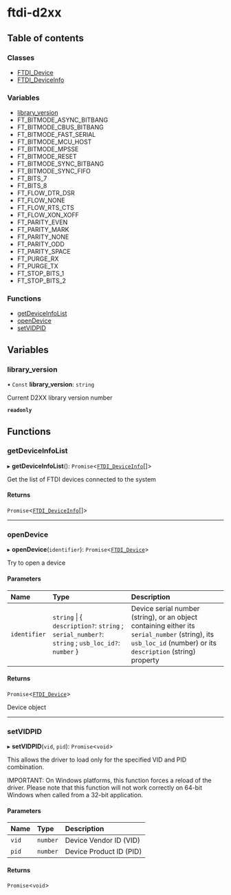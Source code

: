 # ftdi-d2xx

## Table of contents

### Classes

- [FTDI\_Device](./FTDI_Device.md)
- [FTDI\_DeviceInfo](./FTDI_DeviceInfo.md)

### Variables

- [library\_version](./Home.md#library_version)
- FT\_BITMODE\_ASYNC\_BITBANG
- FT\_BITMODE\_CBUS\_BITBANG
- FT\_BITMODE\_FAST\_SERIAL
- FT\_BITMODE\_MCU\_HOST
- FT\_BITMODE\_MPSSE
- FT\_BITMODE\_RESET
- FT\_BITMODE\_SYNC\_BITBANG
- FT\_BITMODE\_SYNC\_FIFO
- FT\_BITS\_7
- FT\_BITS\_8
- FT\_FLOW\_DTR\_DSR
- FT\_FLOW\_NONE
- FT\_FLOW\_RTS\_CTS
- FT\_FLOW\_XON\_XOFF
- FT\_PARITY\_EVEN
- FT\_PARITY\_MARK
- FT\_PARITY\_NONE
- FT\_PARITY\_ODD
- FT\_PARITY\_SPACE
- FT\_PURGE\_RX
- FT\_PURGE\_TX
- FT\_STOP\_BITS\_1
- FT\_STOP\_BITS\_2

### Functions

- [getDeviceInfoList](./Home.md#getdeviceinfolist)
- [openDevice](./Home.md#opendevice)
- [setVIDPID](./Home.md#setvidpid)

## Variables

### library\_version

• `Const` **library\_version**: `string`

Current D2XX library version number

**`readonly`**

## Functions

### getDeviceInfoList

▸ **getDeviceInfoList**(): `Promise`<[`FTDI_DeviceInfo`](./FTDI_DeviceInfo.md)[]\>

Get the list of FTDI devices connected to the system

#### Returns

`Promise`<[`FTDI_DeviceInfo`](./FTDI_DeviceInfo.md)[]\>

___

### openDevice

▸ **openDevice**(`identifier`): `Promise`<[`FTDI_Device`](./FTDI_Device.md)\>

Try to open a device

#### Parameters

| Name | Type | Description |
| :------ | :------ | :------ |
| `identifier` | `string` \| { `description?`: `string` ; `serial_number?`: `string` ; `usb_loc_id?`: `number`  } | Device serial number (string), or an object containing either its `serial_number` (string), its `usb_loc_id` (number) or its `description` (string) property |

#### Returns

`Promise`<[`FTDI_Device`](./FTDI_Device.md)\>

Device object

___

### setVIDPID

▸ **setVIDPID**(`vid`, `pid`): `Promise`<`void`\>

This allows the driver to load only for the specified VID and PID combination.

IMPORTANT: On Windows platforms, this function forces a reload of the driver.
Please note that this function will not work correctly on 64-bit Windows when called from a 32-bit application.

#### Parameters

| Name | Type | Description |
| :------ | :------ | :------ |
| `vid` | `number` | Device Vendor ID (VID) |
| `pid` | `number` | Device Product ID (PID) |

#### Returns

`Promise`<`void`\>
